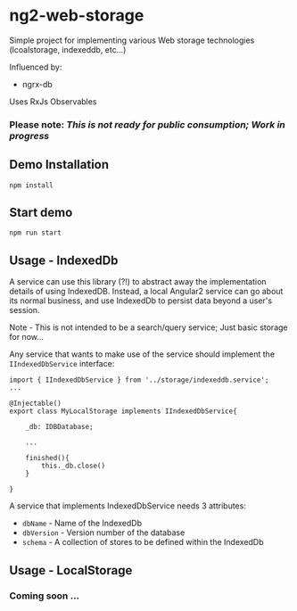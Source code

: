 # ng2-web-storage

Simple project for implementing various Web storage technologies (lcoalstorage, indexeddb, etc...)

Influenced by:
- ngrx-db

Uses RxJs Observables

### Please note: *This is not ready for public consumption; Work in progress*

## Demo Installation

`npm install`

## Start demo

`npm run start`

## Usage - IndexedDb

A service can use this library  (?!) to abstract away the implementation details of using IndexedDB. Instead, a local Angular2 
service can go about its normal business, and use IndexedDb to persist data beyond a user's session.

Note - This is not intended to be a search/query service; Just basic storage for now...  

Any service that wants to make use of the service should implement the `IIndexedDbService` interface:

```
import { IIndexedDbService } from '../storage/indexeddb.service';
...

@Injectable()
export class MyLocalStorage implements IIndexedDbService{
    
    _db: IDBDatabase;
    
    ...
    
    finished(){
        this._db.close()
    }

}

```

A service that implements IndexedDbService needs 3 attributes:
- `dbName` - Name of the IndexedDb
- `dbVersion` - Version number of the database
- `schema` - A collection of stores to be defined within the IndexedDb

## Usage - LocalStorage

### Coming soon ... 